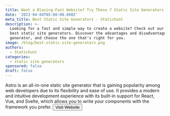 ```yaml
---
title: Want a Blazing-Fast Website? Try These 7 Static Site Generators
date: '2023-04-04T05:00:00.000Z'
meta_title: Best Static Site Generators - Statichunt
description: >-
  Looking for a fast and simple way to create a website? Check out our list of
  best static site generators. Discover the advantages and disadvantages of each
  generator, and choose the one that's right for you.
image: /blog/best-static-site-generators.png
authors:
  - Statichunt
categories:
  - static site generators
sponsored: false
draft: false
---
```


Astro is an all-in-one static site generator that is gaining popularity among web developers due to its flexibility and ease of use. It provides a modern and intuitive development experience with its built-in support for React, Vue, and Svelte, which allows you to write your components with the framework you prefer.
<Mockup src="/blog/astro.png" alt="astro ssg" />
<Button href="https://astro.build/" >Visit Website </Button>
